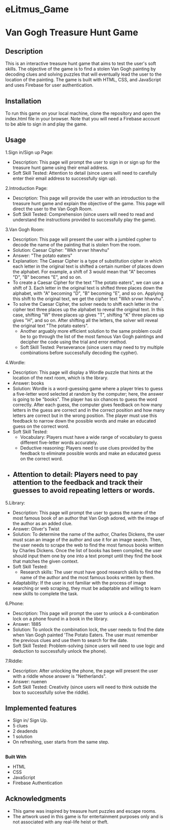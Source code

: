 # eLitmus_Game

# Van Gogh Treasure Hunt Game

## Description

This is an interactive treasure hunt game that aims to test the user's soft skills. The objective of the game is to find a stolen Van Gogh painting by decoding clues and solving puzzles that will eventually lead the user to the location of the painting. The game is built with HTML, CSS, and JavaScript and uses Firebase for user authentication.

## Installation

To run this game on your local machine, clone the repository and open the index.html file in your browser. Note that you will need a Firebase account to be able to sign in and play the game.

## Usage

1.Sign in/Sign up Page:

- Description: This page will prompt the user to sign in or sign up for the treasure hunt game using their email address.
- Soft Skill Tested: Attention to detail (since users will need to carefully enter their email address to successfully sign up).

2.Introduction Page:

- Description: This page will provide the user with an introduction to the treasure hunt game and explain the objective of the game. This page will direct the user to the Van Gogh Room.
- Soft Skill Tested: Comprehension (since users will need to read and understand the instructions provided to successfully play the game).

3.Van Gogh Room:

- Description: This page will present the user with a jumbled cypher to decode the name of the painting that is stolen from the room.
- Solution: Caesar Cipher: "Wkh srvwr hhwvhu"
- Answer: "The potato eaters"
- Explanation: The Caesar Cipher is a type of substitution cipher in which each letter in the original text is shifted a certain number of places down the alphabet. For example, a shift of 3 would mean that "A" becomes "D", "B" becomes "E", and so on.
- To create a Caesar Cipher for the text "The potato eaters", we can use a shift of 3. Each letter in the original text is shifted three places down the alphabet, with "A" becoming "D", "B" becoming "E", and so on. Applying this shift to the original text, we get the cipher text "Wkh srvwr hhwvhu".
- To solve the Caesar Cipher, the solver needs to shift each letter in the cipher text three places up the alphabet to reveal the original text. In this case, shifting "W" three places up gives "T", shifting "K" three places up gives "H", and so on. After shifting all the letters, the solver will reveal the original text "The potato eaters".
  - Another arguably more efficient solution to the same problem could be to go through the list of the most famous Van Gogh paintings and decipher the code using the trial and error method.
  - Soft Skill Tested: Perseverance (since users may need to try multiple combinations before successfully decoding the cypher).

4.Wordle:

- Description: This page will display a Wordle puzzle that hints at the location of the next room, which is the library.
- Answer: books
- Solution: Wordle is a word-guessing game where a player tries to guess a five-letter word selected at random by the computer; here, the answer is going to be "books". The player has six chances to guess the word correctly. After each guess, the computer gives feedback on how many letters in the guess are correct and in the correct position and how many letters are correct but in the wrong position. The player must use this feedback to narrow down the possible words and make an educated guess on the correct word.
- Soft Skill Tested:
  - Vocabulary: Players must have a wide range of vocabulary to guess different five-letter words accurately.
  - Deductive reasoning: Players need to use clues provided by the feedback to eliminate possible words and make an educated guess on the correct word.
- Attention to detail: Players need to pay attention to the feedback and track their guesses to avoid repeating letters or words.
  -

5.Library:

- Description: This page will prompt the user to guess the name of the most famous book of an author that Van Gogh adored, with the image of the author as an added clue.
- Answer: Oliver's Twist
- Solution: To determine the name of the author, Charles Dickens, the user must scan an image of the author and use it for an image search. Then, the user needs to scrape the web to find the most famous books written by Charles Dickens. Once the list of books has been compiled, the user should input them one by one into a text prompt until they find the book that matches the given context.
- Soft Skill Tested:
  - Research skills: The user must have good research skills to find the name of the author and the most famous books written by them.
- Adaptability: If the user is not familiar with the process of image searching or web scraping, they must be adaptable and willing to learn new skills to complete the task.

6.Phone:

- Description: This page will prompt the user to unlock a 4-combination lock on a phone found in a book in the library.
- Answer: 1885
- Solution: To unlock the combination lock, the user needs to find the date when Van Gogh painted 'The Potato Eaters. The user must remember the previous clues and use them to search for the date.
- Soft Skill Tested: Problem-solving (since users will need to use logic and deduction to successfully unlock the phone).

7.Riddle:

- Description: After unlocking the phone, the page will present the user with a riddle whose answer is "Netherlands".
- Answer: nuenen
- Soft Skill Tested: Creativity (since users will need to think outside the box to successfully solve the riddle).

## Implemented features

- Sign in/ Sign Up.
- 5 clues
- 2 deadends
- 1 solution
- On refreshing, user starts from the same step.

##


**Built With**

- HTML
- CSS
- JavaScript
- Firebase Authentication

## Acknowledgments

- This game was inspired by treasure hunt puzzles and escape rooms.
- The artwork used in this game is for entertainment purposes only and is not associated with any real-life heist or theft.

##
